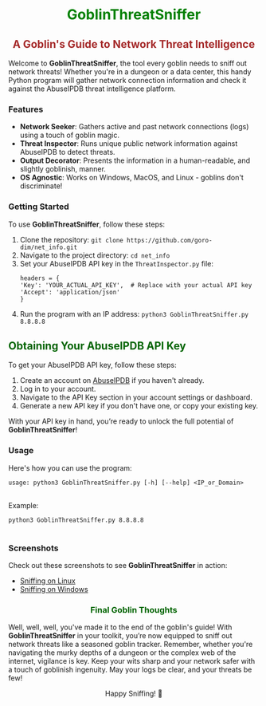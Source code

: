 
  <h1 style="color:green; text-align:center;">GoblinThreatSniffer</h1>
  <h2 style="color:brown; text-align:center;">A Goblin's Guide to Network Threat Intelligence</h2>
  <p>Welcome to <strong>GoblinThreatSniffer</strong>, the tool every goblin needs to sniff out network threats! Whether you're in a dungeon or a data center, this handy Python program will gather network connection information and check it against the AbuseIPDB threat intelligence platform.</p>

  <h3>Features</h3>
  <ul>
    <li><strong>Network Seeker</strong>: Gathers active and past network connections (logs) using a touch of goblin magic.</li>
    <li><strong>Threat Inspector</strong>: Runs unique public network information against AbuseIPDB to detect threats.</li>
    <li><strong>Output Decorator</strong>: Presents the information in a human-readable, and slightly goblinish, manner.</li>
    <li><strong>OS Agnostic</strong>: Works on Windows, MacOS, and Linux - goblins don't discriminate!</li>
  </ul>

  <h3>Getting Started</h3>
  <p>To use <strong>GoblinThreatSniffer</strong>, follow these steps:</p>
  <ol>
    <li>Clone the repository: <code>git clone https://github.com/goro-dim/net_info.git</code></li>
    <li>Navigate to the project directory: <code>cd net_info</code></li>
    <li>Set your AbuseIPDB API key in the <code>ThreatInspector.py</code> file: <pre><code>headers = {
'Key': 'YOUR_ACTUAL_API_KEY',  # Replace with your actual API key
'Accept': 'application/json'
}</code></pre></li>
    <li>Run the program with an IP address: <code>python3 GoblinThreatSniffer.py 8.8.8.8</code></li>
  </ol>

<h2 style="color:darkgreen;">Obtaining Your AbuseIPDB API Key</h2>
<p>To get your AbuseIPDB API key, follow these steps:</p>
<ol>
  <li>Create an account on <a href="https://www.abuseipdb.com" target="_blank">AbuseIPDB</a> if you haven't already.</li>
  <li>Log in to your account.</li>
  <li>Navigate to the API Key section in your account settings or dashboard.</li>
  <li>Generate a new API key if you don't have one, or copy your existing key.</li>
</ol>
<p>With your API key in hand, you’re ready to unlock the full potential of <strong>GoblinThreatSniffer</strong>!</p>




  <h3>Usage</h3>
  <p>Here's how you can use the program:</p>
  <pre>
<code>usage: python3 GoblinThreatSniffer.py [-h] [--help] &lt;IP_or_Domain&gt;</code>
  </pre>
  <p>Example:</p>
  <pre>
<code>python3 GoblinThreatSniffer.py 8.8.8.8</code>
  </pre>

  <h3>Screenshots</h3>
  <p>Check out these screenshots to see <strong>GoblinThreatSniffer</strong> in action:</p>
  <ul>
    <li><a href="screenshots/GoblinThreatSniffer_Garuda.png" target="_blank">Sniffing on Linux</a></li>
    <li><a href="screenshots/GoblinThreatSniffer_win.png">Sniffing on Windows</a></li>
  </ul>
  
<h3 style="color:darkgreen; text-align:center;">Final Goblin Thoughts</h3>
<p>Well, well, well, you've made it to the end of the goblin's guide! With <strong>GoblinThreatSniffer</strong> in your toolkit, you’re now equipped to sniff out network threats like a seasoned goblin tracker. Remember, whether you're navigating the murky depths of a dungeon or the complex web of the internet, vigilance is key. Keep your wits sharp and your network safer with a touch of goblinish ingenuity. May your logs be clear, and your threats be few!</p>

<p style="text-align:center;">Happy Sniffing! 🐾</p>

 

